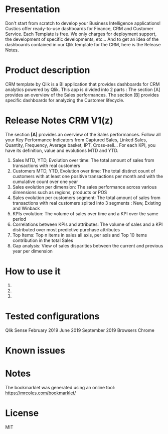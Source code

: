 # Presentation
Don't start from scratch to develop your Business Intelligence applications! Custics offer ready-to-use dashboards for Finance, CRM and Customer Service. 
Each Template is free. We only charges for deployment support, the development of specific developments, etc...
And to get an idea of ​​the dashboards contained in our Qlik template for the CRM, here is the Release Notes.
# Product description
CRM template by Qlik is a BI application that provides dashboards for CRM analytics powered by Qlik. 
This app is divided into 2 parts :
The section [A] provides an overview of the Sales performances.
The section [B] provides specific dashboards for analyzing the Customer lifecycle.
# Release Notes CRM V1(z)
The section **[A]** provides an overview of the Sales performances. Follow all your Key Performance Indicators from Captured Sales, Linked Sales, Quantity, Frequency, Average basket, IPT, Cross-sell... For each KPI, you have its definition, value and evolutions MTD and YTD.
1. Sales MTD, YTD, Evolution over time: The total amount of sales from transactions with real customers
2. Customers MTD, YTD, Evolution over time: The total distinct count of customers with at least one positive transactions per month and with the cumulative count over one year
3. Sales evolution per dimension: The sales performance across various dimensions such as regions, products or POS
4. Sales evolution per customers segment: The total amount of sales from transactions with real customers splited into 3 segments : New, Existing and Winback
5. KPIs evolution: The volume of sales over time and a KPI over the same period
6. Correlations between KPIs and attributes: The volume of sales and a KPI distributed over most predictive purchase attributes
7. Top Items: Top n items in sales all axis, per axis and Top 10 items contribution in the total Sales
8. Gap analysis: View of sales disparities between the current and previous year per dimension


# How to use it
1.
2.
3.

# Tested configurations
Qlik Sense
February 2019
June 2019
September 2019
Browsers
Chrome
# Known issues

# Notes
The bookmarklet was generated using an online tool: https://mrcoles.com/bookmarklet/
# License
MIT

